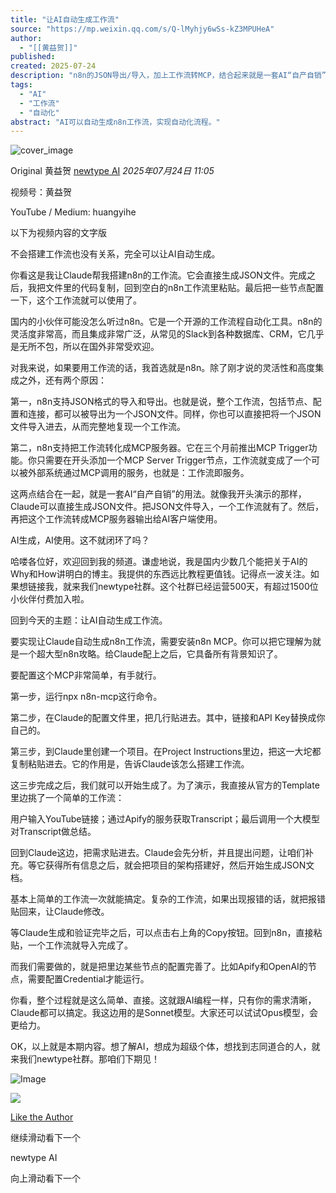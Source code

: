 ```yaml
---
title: "让AI自动生成工作流"
source: "https://mp.weixin.qq.com/s/Q-lMyhjy6wSs-kZ3MPUHeA"
author:
  - "[[黄益贺]]"
published:
created: 2025-07-24
description: "n8n的JSON导出/导入，加上工作流转MCP，结合起来就是一套AI“自产自销”的用法。"
tags:
  - "AI"
  - "工作流"
  - "自动化"
abstract: "AI可以自动生成n8n工作流，实现自动化流程。"
---
```

![cover_image](https://mmbiz.qpic.cn/sz_mmbiz_jpg/sNQ72bAyJmuUK7GzlgUbuRAgGnajBIBr4FLCpSmsf7UiaUibHibNvjLLxFcdXstOdb37iaibxr0WTxdQRNaKhz0RFoQ/0?wx_fmt=jpeg)

Original 黄益贺 [newtype AI](https://mp.weixin.qq.com/s/) *2025年07月24日 11:05*

视频号：黄益贺

YouTube / Medium: huangyihe

以下为视频内容的文字版

  

不会搭建工作流也没有关系，完全可以让AI自动生成。

  

你看这是我让Claude帮我搭建n8n的工作流。它会直接生成JSON文件。完成之后，我把文件里的代码复制，回到空白的n8n工作流里粘贴。最后把一些节点配置一下，这个工作流就可以使用了。

  

国内的小伙伴可能没怎么听过n8n。它是一个开源的工作流程自动化工具。n8n的灵活度非常高，而且集成非常广泛，从常见的Slack到各种数据库、CRM，它几乎是无所不包，所以在国外非常受欢迎。

  

对我来说，如果要用工作流的话，我首选就是n8n。除了刚才说的灵活性和高度集成之外，还有两个原因：

  

第一，n8n支持JSON格式的导入和导出。也就是说，整个工作流，包括节点、配置和连接，都可以被导出为一个JSON文件。同样，你也可以直接把将一个JSON文件导入进去，从而完整地复现一个工作流。

  

第二，n8n支持把工作流转化成MCP服务器。它在三个月前推出MCP Trigger功能。你只需要在开头添加一个MCP Server Trigger节点，工作流就变成了一个可以被外部系统通过MCP调用的服务，也就是：工作流即服务。

  

这两点结合在一起，就是一套AI“自产自销”的用法。就像我开头演示的那样，Claude可以直接生成JSON文件。把JSON文件导入，一个工作流就有了。然后，再把这个工作流转成MCP服务器输出给AI客户端使用。

  

AI生成，AI使用。这不就闭环了吗？

  

哈喽各位好，欢迎回到我的频道。谦虚地说，我是国内少数几个能把关于AI的Why和How讲明白的博主。我提供的东西远比教程更值钱。记得点一波关注。如果想链接我，就来我们newtype社群。这个社群已经运营500天，有超过1500位小伙伴付费加入啦。

  

回到今天的主题：让AI自动生成工作流。

  

要实现让Claude自动生成n8n工作流，需要安装n8n MCP。你可以把它理解为就是一个超大型n8n攻略。给Claude配上之后，它具备所有背景知识了。

  

要配置这个MCP非常简单，有手就行。

  

第一步，运行npx n8n-mcp这行命令。

  

第二步，在Claude的配置文件里，把几行贴进去。其中，链接和API Key替换成你自己的。

  

第三步，到Claude里创建一个项目。在Project Instructions里边，把这一大坨都复制粘贴进去。它的作用是，告诉Claude该怎么搭建工作流。

  

这三步完成之后，我们就可以开始生成了。为了演示，我直接从官方的Template里边挑了一个简单的工作流：

  

用户输入YouTube链接；通过Apify的服务获取Transcript；最后调用一个大模型对Transcript做总结。

  

回到Claude这边，把需求贴进去。Claude会先分析，并且提出问题，让咱们补充。等它获得所有信息之后，就会把项目的架构搭建好，然后开始生成JSON文档。

  

基本上简单的工作流一次就能搞定。复杂的工作流，如果出现报错的话，就把报错贴回来，让Claude修改。

  

等Claude生成和验证完毕之后，可以点击右上角的Copy按钮。回到n8n，直接粘贴，一个工作流就导入完成了。

  

而我们需要做的，就是把里边某些节点的配置完善了。比如Apify和OpenAI的节点，需要配置Credential才能运行。

  

你看，整个过程就是这么简单、直接。这就跟AI编程一样，只有你的需求清晰，Claude都可以搞定。我这边用的是Sonnet模型。大家还可以试试Opus模型，会更给力。

  

OK，以上就是本期内容。想了解AI，想成为超级个体，想找到志同道合的人，就来我们newtype社群。那咱们下期见！

  

![Image](https://mp.weixin.qq.com/s/www.w3.org/2000/svg'%20xmlns:xlink='http://www.w3.org/1999/xlink'%3E%3Ctitle%3E%3C/title%3E%3Cg%20stroke='none'%20stroke-width='1'%20fill='none'%20fill-rule='evenodd'%20fill-opacity='0'%3E%3Cg%20transform='translate(-249.000000,%20-126.000000)'%20fill='%23FFFFFF'%3E%3Crect%20x='249'%20y='126'%20width='1'%20height='1'%3E%3C/rect%3E%3C/g%3E%3C/g%3E%3C/svg%3E)

  

![](https://mmbiz.qlogo.cn/sz_mmbiz_jpg/wj3wNibZLjFFtHekZyMOKI6UDMtCzOg1rcWZ3ozgvgWS7FeAqyF4F8KpcqWnpcicremSdtozib2C4fKphibfXcv90A/0?wx_fmt=jpeg)

 [Like the Author](https://mp.weixin.qq.com/s/)

继续滑动看下一个

newtype AI

向上滑动看下一个